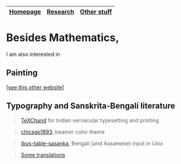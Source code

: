 | [**Homepage**](README.md) | [**Research**](research.md) | [**Other stuff**](hobbies.md) |
| --- | --- | --- |

# Besides Mathematics,
I am also interested in

## Painting
[[see this other website]](https://sites.google.com/view/ani-paint)

## Typography and Sanskrita-Bengali literature

> [TeXChand](https://sites.google.com/view/texchand) for Indian vernacular typesetting and printing

> [chicago1893](https://anamitro.github.io/beamercolortheme-chicago1893), beamer color theme

> [ibus-table-sasanka](https://anamitro.github.io/ibus-table-sasankadeva), Bengali (and Assamese) input in Unix

> [Some translations](https://anamitro.github.io/writing)

